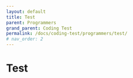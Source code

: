 ```yaml
---
layout: default
title: Test
parent: Programmers
grand_parent: Coding Test
permalink: /docs/coding-test/programmers/test/
# nav_order: 2
---
```


# Test